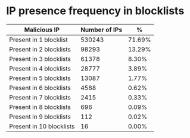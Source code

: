 # IP presence frequency in blocklists
| Malicious IP | Number of IPs | % |
|----|----|----|
| Present in 1 blocklist | 530243 | 71.69% |
| Present in 2 blocklists | 98293 | 13.29% |
| Present in 3 blocklists | 61378 | 8.30% |
| Present in 4 blocklists | 28777 | 3.89% |
| Present in 5 blocklists | 13087 | 1.77% |
| Present in 6 blocklists | 4588 | 0.62% |
| Present in 7 blocklists | 2415 | 0.33% |
| Present in 8 blocklists | 696 | 0.09% |
| Present in 9 blocklists | 112 | 0.02% |
| Present in 10 blocklists | 16 | 0.00% |
